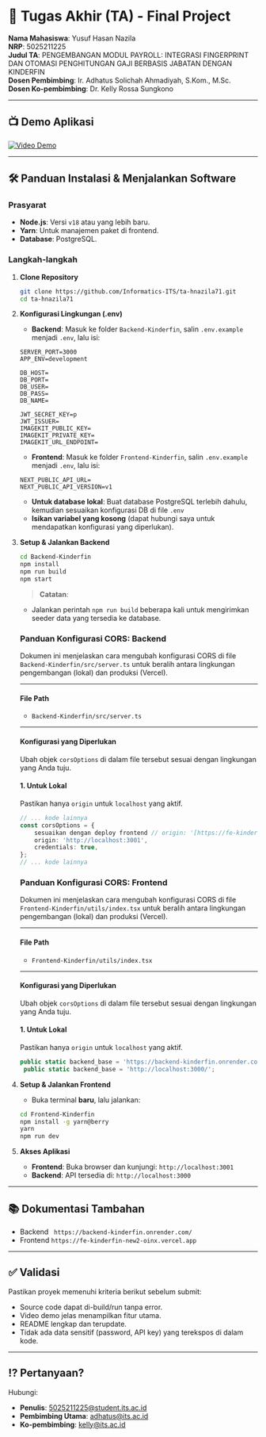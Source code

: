 # 🏁 Tugas Akhir (TA) - Final Project

**Nama Mahasiswa**: Yusuf Hasan Nazila  
**NRP**: 5025211225  
**Judul TA**: PENGEMBANGAN MODUL PAYROLL: INTEGRASI FINGERPRINT DAN OTOMASI PENGHITUNGAN GAJI BERBASIS JABATAN DENGAN KINDERFIN  
**Dosen Pembimbing**: Ir. Adhatus Solichah Ahmadiyah, S.Kom., M.Sc.  
**Dosen Ko-pembimbing**: Dr. Kelly Rossa Sungkono

---

## 📺 Demo Aplikasi

[![Video Demo](https://img.youtube.com/vi/Eb6xSuHM8yU/maxresdefault.jpg)](https://youtu.be/Eb6xSuHM8yU)

---

## 🛠 Panduan Instalasi & Menjalankan Software

### Prasyarat

- **Node.js**: Versi `v18` atau yang lebih baru.
- **Yarn**: Untuk manajemen paket di frontend.
- **Database**: PostgreSQL.

### Langkah-langkah

1.  **Clone Repository**
    ```bash
    git clone https://github.com/Informatics-ITS/ta-hnazila71.git
    cd ta-hnazila71
    ```
2.  **Konfigurasi Lingkungan (.env)**
    - **Backend**: Masuk ke folder `Backend-Kinderfin`, salin `.env.example` menjadi `.env`, lalu isi:
    ```env
    SERVER_PORT=3000
    APP_ENV=development

    DB_HOST=
    DB_PORT=
    DB_USER=
    DB_PASS=
    DB_NAME=

    JWT_SECRET_KEY=p
    JWT_ISSUER=
    IMAGEKIT_PUBLIC_KEY=
    IMAGEKIT_PRIVATE_KEY=
    IMAGEKIT_URL_ENDPOINT=
    ```
    - **Frontend**: Masuk ke folder `Frontend-Kinderfin`, salin `.env.example` menjadi `.env`, lalu isi:
    ```env
    NEXT_PUBLIC_API_URL=
    NEXT_PUBLIC_API_VERSION=v1
    ```
    - **Untuk database lokal**: Buat database PostgreSQL terlebih dahulu, kemudian sesuaikan konfigurasi DB di file `.env`
    - **Isikan variabel yang kosong** (dapat hubungi saya untuk mendapatkan konfigurasi yang diperlukan).
3.  **Setup & Jalankan Backend**
    ```bash
    cd Backend-Kinderfin
    npm install
    npm run build
    npm start
    ```
    > **Catatan**:
    - Jalankan perintah `npm run build` beberapa kali untuk mengirimkan seeder data yang tersedia ke database.
      
    ### Panduan Konfigurasi CORS: Backend
    
    Dokumen ini menjelaskan cara mengubah konfigurasi CORS di file `Backend-Kinderfin/src/server.ts` untuk beralih antara lingkungan pengembangan (lokal) dan produksi (Vercel).
    
    ---
    
    #### **File Path**
    * `Backend-Kinderfin/src/server.ts`
    
    ---
    
    #### **Konfigurasi yang Diperlukan**
    
    Ubah objek `corsOptions` di dalam file tersebut sesuai dengan lingkungan yang Anda tuju.
    
    #### **1. Untuk Lokal**
    Pastikan hanya `origin` untuk `localhost` yang aktif.
    
    ``` typescript
    // ... kode lainnya
    const corsOptions = {
        sesuaikan dengan deploy frontend // origin: '[https://fe-kinderfin-new2-oinx.vercel.app](https://fe-kinderfin-new2-oinx.vercel.app)', 
        origin: 'http://localhost:3001', 
        credentials: true,
    };
    // ... kode lainnya
    ```
    ### Panduan Konfigurasi CORS: Frontend
    
    Dokumen ini menjelaskan cara mengubah konfigurasi CORS di file `Frontend-Kinderfin/utils/index.tsx` untuk beralih antara lingkungan pengembangan (lokal) dan produksi (Vercel).
    
    ---
    
    #### **File Path**
    * `Frontend-Kinderfin/utils/index.tsx`
    
    ---
    
    #### **Konfigurasi yang Diperlukan**
    
    Ubah objek `corsOptions` di dalam file tersebut sesuai dengan lingkungan yang Anda tuju.
    
    #### **1. Untuk Lokal**
    Pastikan hanya `origin` untuk `localhost` yang aktif.
    
    ``` typescript
    public static backend_base = 'https://backend-kinderfin.onrender.com/';
     public static backend_base = 'http://localhost:3000/';
    ```
    
    

4.  **Setup & Jalankan Frontend**
    - Buka terminal **baru**, lalu jalankan:
    ```bash
    cd Frontend-Kinderfin
    npm install -g yarn@berry
    yarn
    npm run dev
    ```
5.  **Akses Aplikasi**
    - **Frontend**: Buka browser dan kunjungi: `http://localhost:3001`
    - **Backend**: API tersedia di: `http://localhost:3000`

---

## 📚 Dokumentasi Tambahan

- Backend ` https://backend-kinderfin.onrender.com/`
- Frontend `https://fe-kinderfin-new2-oinx.vercel.app`

---

## ✅ Validasi

Pastikan proyek memenuhi kriteria berikut sebelum submit:
- Source code dapat di-build/run tanpa error.
- Video demo jelas menampilkan fitur utama.
- README lengkap dan terupdate.
- Tidak ada data sensitif (password, API key) yang terekspos di dalam kode.

---

## ⁉️ Pertanyaan?
Hubungi:
- **Penulis**: 5025211225@student.its.ac.id
- **Pembimbing Utama**: adhatus@its.ac.id
- **Ko-pembimbing**: kelly@its.ac.id

